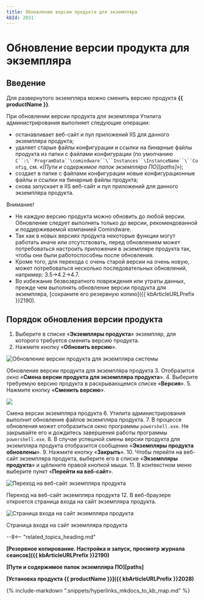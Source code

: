 ```yaml
---
title: Обновление версии продукта для экземпляра
kbId: 2031
---
```


# Обновление версии продукта для экземпляра

## Введение

Для развернутого экземпляра можно сменить версию продукта **{{ productName }}**.

При обновлении версии продукта для экземпляра Утилита администрирования выполняет следующие операции:

- останавливает веб-сайт и пул приложений IIS для данного экземпляра продукта;
- удаляет старые файлы конфигурации и ссылки на бинарные файлы продукта из папки с файлами конфигурации (по умолчанию `C``:\``ProgramData``\сomindware``\``Instances``\InstanceName``\``Config`, см. *«[Пути и содержимое папок экземпляра ПО][paths]»*);
- создает в папке с файлами конфигурации новые конфигурационные файлы и ссылки на бинарные файлы продукта;
- снова запускает в IIS веб-сайт и пул приложений для данного экземпляра продукта.

Внимание!

- Не каждую версию продукта можно обновить до любой версии. Обновление следует выполнять только до версии, рекомендованной и поддерживаемой компанией Comindware.
- Так как в новых версиях продукта некоторые функции могут работать иначе или отсутствовать, перед обновлением может потребоваться настроить приложения в экземпляре продукта так, чтобы они были работоспособны после обновления.
- Кроме того, для перехода с очень старой версии на очень новую, может потребоваться несколько последовательных обновлений, например: 3.5→4.2→4.7.
- Во избежание безвозвратного повреждения или утраты данных, прежде чем выполнять обновление версии продукта для экземпляра, [сохраните его резервную копию]({{ kbArticleURLPrefix }}2190).

## Порядок обновления версии продукта

1. Выберите в списке «**Экземпляры продукта**» экземпляр, для которого требуется сменить версию продукта.
2. Нажмите кнопку «**Обновить версию**».

![Обновление версии продукта для экземпляра системы](https://kb.comindware.ru/assets/img_667ac6e209182.png)

Обновление версии продукта для экземпляра продукта
3. Отобразится окно «**Смена версии продукта для экземпляра продукта**».
4. Выберите требуемую версию продукта в раскрывающемся списке «**Версия**».
5. Нажмите кнопку «**Сменить версию**».

![](https://kb.comindware.ru/assets/img_667ad453892be.png)

Смена версии экземпляра продукта
6. Утилита администрирования выполнит обновление файлов экземпляра продукта.
7. В процессе обновления может отобразиться окно программы `powershell.exe`. Не закрывайте его и дождитесь завершения работы программы `powershell.exe`.
8. В случае успешной смены версии продукта для экземпляра продукта отобразится сообщение «**Экземпляры продукта обновлены**».
9. Нажмите кнопку «**Закрыть**».
10. Чтобы перейти на веб-сайт экземпляра продукта, выберите его в списке «**Экземпляры продукта**» и щёлкните правой кнопкой мыши.
11. В контекстном меню выберите пункт «**Перейти на веб-сайт**».

![Переход на веб-сайт экземпляра продукта](https://kb.comindware.ru/assets/img_667ad4c2552d6.png)

Переход на веб-сайт экземпляра продукта
12. В веб-браузере откроется страница входа на сайт экземпляра продукта.

![Страница входа на сайт экземпляра продукта](https://kb.comindware.ru/assets/img_667ad67cbfae0.png)

Страница входа на сайт экземпляра продукта

--8<-- "related_topics_heading.md"

**[Резервное копирование. Настройка и запуск, просмотр журнала сеансов]({{ kbArticleURLPrefix }}2190)**

**[Пути и содержимое папок экземпляра ПО][paths]**

**[Установка продукта {{ productName }}]({{ kbArticleURLPrefix }}2028)**

{%
include-markdown ".snippets/hyperlinks_mkdocs_to_kb_map.md"
%}
